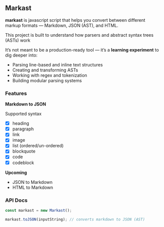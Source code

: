 ## Markast

**markast** is javascript script that helps you convert between different markup formats — Markdown, JSON (AST), and HTML.

This project is built to understand how parsers and abstract syntax trees (ASTs) work

It’s not meant to be a production-ready tool — it’s a **learning experiment** to dig deeper into:

- Parsing line-based and inline text structures
- Creating and transforming ASTs
- Working with regex and tokenization
- Building modular parsing systems

### Features

**Markdown to JSON**

Supported syntax

- [x] heading
- [x] paragraph
- [x] link
- [x] image
- [x] list (ordered/un-ordered)
- [x] blockquote
- [x] code
- [x] codeblock

**Upcoming**

- JSON to Markdown
- HTML to Markdown

### API Docs

```js
const markast = new Markast();

markast.toJSON(inputString); // converts markdown to JSON (AST)
```

